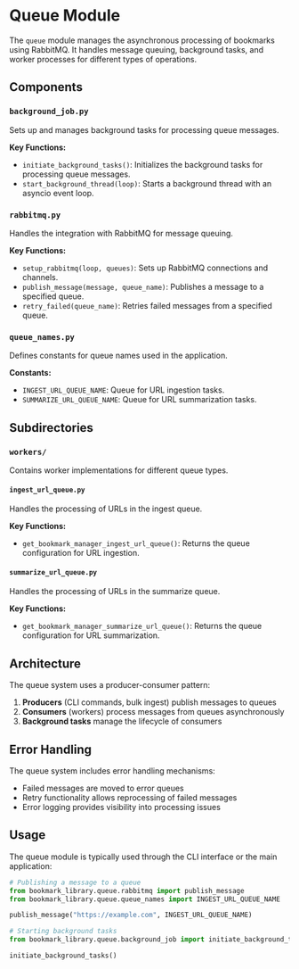 # Queue Module

The `queue` module manages the asynchronous processing of bookmarks using RabbitMQ. It handles message queuing, background tasks, and worker processes for different types of operations.

## Components

### `background_job.py`

Sets up and manages background tasks for processing queue messages.

**Key Functions:**
- `initiate_background_tasks()`: Initializes the background tasks for processing queue messages.
- `start_background_thread(loop)`: Starts a background thread with an asyncio event loop.

### `rabbitmq.py`

Handles the integration with RabbitMQ for message queuing.

**Key Functions:**
- `setup_rabbitmq(loop, queues)`: Sets up RabbitMQ connections and channels.
- `publish_message(message, queue_name)`: Publishes a message to a specified queue.
- `retry_failed(queue_name)`: Retries failed messages from a specified queue.

### `queue_names.py`

Defines constants for queue names used in the application.

**Constants:**
- `INGEST_URL_QUEUE_NAME`: Queue for URL ingestion tasks.
- `SUMMARIZE_URL_QUEUE_NAME`: Queue for URL summarization tasks.

## Subdirectories

### `workers/`

Contains worker implementations for different queue types.

#### `ingest_url_queue.py`

Handles the processing of URLs in the ingest queue.

**Key Functions:**
- `get_bookmark_manager_ingest_url_queue()`: Returns the queue configuration for URL ingestion.

#### `summarize_url_queue.py`

Handles the processing of URLs in the summarize queue.

**Key Functions:**
- `get_bookmark_manager_summarize_url_queue()`: Returns the queue configuration for URL summarization.

## Architecture

The queue system uses a producer-consumer pattern:

1. **Producers** (CLI commands, bulk ingest) publish messages to queues
2. **Consumers** (workers) process messages from queues asynchronously
3. **Background tasks** manage the lifecycle of consumers

## Error Handling

The queue system includes error handling mechanisms:
- Failed messages are moved to error queues
- Retry functionality allows reprocessing of failed messages
- Error logging provides visibility into processing issues

## Usage

The queue module is typically used through the CLI interface or the main application:

```python
# Publishing a message to a queue
from bookmark_library.queue.rabbitmq import publish_message
from bookmark_library.queue.queue_names import INGEST_URL_QUEUE_NAME

publish_message("https://example.com", INGEST_URL_QUEUE_NAME)

# Starting background tasks
from bookmark_library.queue.background_job import initiate_background_tasks

initiate_background_tasks()
```